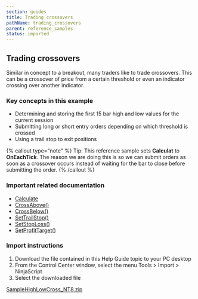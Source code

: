 ```yaml
---
section: guides
title: Trading crossovers
pathName: trading_crossovers
parent: reference_samples
status: imported
---
```


## Trading crossovers

Similar in concept to a breakout, many traders like to trade crossovers. This can be a crossover of price from a certain threshold or even an indicator crossing over another indicator.

### Key concepts in this example

* Determining and storing the first 15 bar high and low values for the current session
* Submitting long or short entry orders depending on which threshold is crossed
* Using a trail stop to exit positions

{% callout type="note" %}
Tip: This reference sample sets **Calculat** to **OnEachTick**. The reason we are doing this is so we can submit orders as soon as a crossover occurs instead of waiting for the bar to close before submitting the order.
{% /callout %}

### Important related documentation

* [Calculate](calculate)
* [CrossAbove()](crossabove)
* [CrossBelow()](crossbelow)
* [SetTrailStop()](settrailstop)
* [SetStopLoss()](setstoploss)
* [SetProfitTarget()](setprofittarget)

### Import instructions

1. Download the file contained in this Help Guide topic to your PC desktop
2. From the Control Center window, select the menu Tools > Import > NinjaScript
3. Select the downloaded file

[SampleHighLowCross_NT8.zip](samples/SampleHighLowCross_NT8.zip)

```
